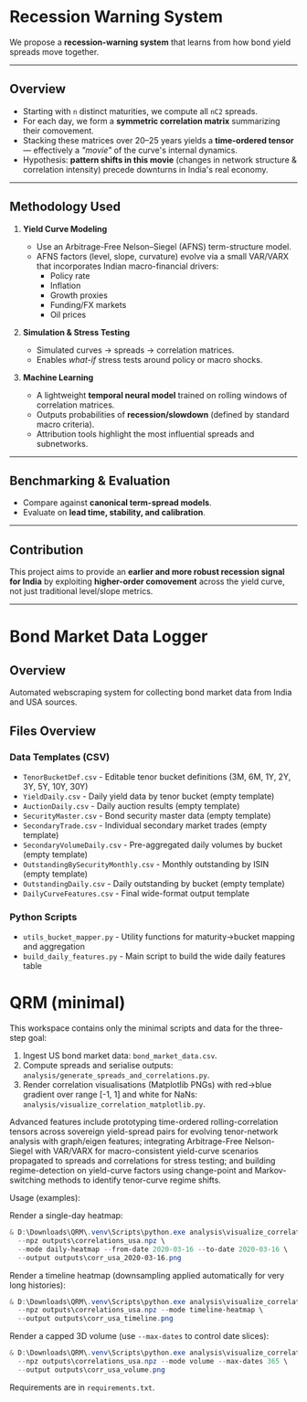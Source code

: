 # Recession Warning System

We propose a **recession-warning system** that learns from how bond yield spreads move together.

---

## Overview
- Starting with `n` distinct maturities, we compute all `nC2` spreads.  
- For each day, we form a **symmetric correlation matrix** summarizing their comovement.  
- Stacking these matrices over 20–25 years yields a **time-ordered tensor** — effectively a *"movie"* of the curve's internal dynamics.  
- Hypothesis: **pattern shifts in this movie** (changes in network structure & correlation intensity) precede downturns in India's real economy.  

---

## Methodology Used
1. **Yield Curve Modeling**  
   - Use an Arbitrage-Free Nelson–Siegel (AFNS) term-structure model.  
   - AFNS factors (level, slope, curvature) evolve via a small VAR/VARX that incorporates Indian macro-financial drivers:  
     - Policy rate  
     - Inflation  
     - Growth proxies  
     - Funding/FX markets  
     - Oil prices  

2. **Simulation & Stress Testing**  
   - Simulated curves → spreads → correlation matrices.  
   - Enables *what-if* stress tests around policy or macro shocks.  

3. **Machine Learning**  
   - A lightweight **temporal neural model** trained on rolling windows of correlation matrices.  
   - Outputs probabilities of **recession/slowdown** (defined by standard macro criteria).  
   - Attribution tools highlight the most influential spreads and subnetworks.  

---

## Benchmarking & Evaluation
- Compare against **canonical term-spread models**.  
- Evaluate on **lead time, stability, and calibration**.  

---

## Contribution
This project aims to provide an **earlier and more robust recession signal for India** by exploiting **higher-order comovement** across the yield curve, not just traditional level/slope metrics.

---

# Bond Market Data Logger

## Overview
Automated webscraping system for collecting bond market data from India and USA sources.

## Files Overview

### Data Templates (CSV)
- `TenorBucketDef.csv` - Editable tenor bucket definitions (3M, 6M, 1Y, 2Y, 3Y, 5Y, 10Y, 30Y)
- `YieldDaily.csv` - Daily yield data by tenor bucket (empty template)
- `AuctionDaily.csv` - Daily auction results (empty template) 
- `SecurityMaster.csv` - Bond security master data (empty template)
- `SecondaryTrade.csv` - Individual secondary market trades (empty template)
- `SecondaryVolumeDaily.csv` - Pre-aggregated daily volumes by bucket (empty template)
- `OutstandingBySecurityMonthly.csv` - Monthly outstanding by ISIN (empty template)
- `OutstandingDaily.csv` - Daily outstanding by bucket (empty template)
- `DailyCurveFeatures.csv` - Final wide-format output template

### Python Scripts
- `utils_bucket_mapper.py` - Utility functions for maturity→bucket mapping and aggregation
- `build_daily_features.py` - Main script to build the wide daily features table

# QRM (minimal)

This workspace contains only the minimal scripts and data for the three-step
goal:

1. Ingest US bond market data: `bond_market_data.csv`.
2. Compute spreads and serialise outputs: `analysis/generate_spreads_and_correlations.py`.
3. Render correlation visualisations (Matplotlib PNGs) with red→blue gradient
   over range [-1, 1] and white for NaNs: `analysis/visualize_correlation_matplotlib.py`.

Advanced features include prototyping time-ordered rolling-correlation tensors
across sovereign yield-spread pairs for evolving tenor-network analysis with
graph/eigen features; integrating Arbitrage-Free Nelson-Siegel with VAR/VARX
for macro-consistent yield-curve scenarios propagated to spreads and correlations
for stress testing; and building regime-detection on yield-curve factors using
change-point and Markov-switching methods to identify tenor-curve regime shifts.

Usage (examples):

Render a single-day heatmap:

```powershell
& D:\Downloads\QRM\.venv\Scripts\python.exe analysis\visualize_correlation_matplotlib.py \
  --npz outputs\correlations_usa.npz \
  --mode daily-heatmap --from-date 2020-03-16 --to-date 2020-03-16 \
  --output outputs\corr_usa_2020-03-16.png
```

Render a timeline heatmap (downsampling applied automatically for very long histories):

```powershell
& D:\Downloads\QRM\.venv\Scripts\python.exe analysis\visualize_correlation_matplotlib.py \
  --npz outputs\correlations_usa.npz --mode timeline-heatmap \
  --output outputs\corr_usa_timeline.png
```

Render a capped 3D volume (use `--max-dates` to control date slices):

```powershell
& D:\Downloads\QRM\.venv\Scripts\python.exe analysis\visualize_correlation_matplotlib.py \
  --npz outputs\correlations_usa.npz --mode volume --max-dates 365 \
  --output outputs\corr_usa_volume.png
```

Requirements are in `requirements.txt`.
